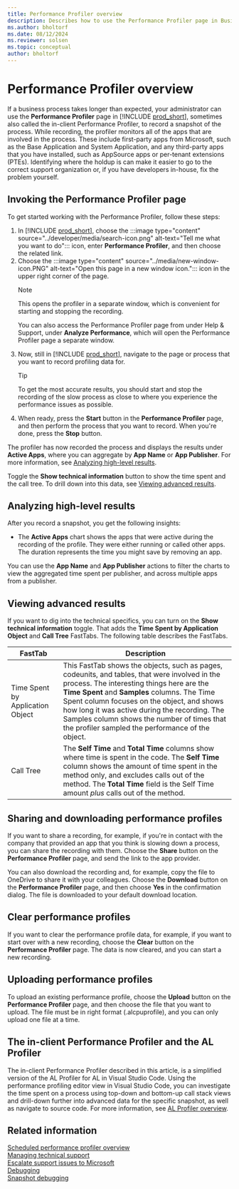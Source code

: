 ```yaml
---
title: Performance Profiler overview
description: Describes how to use the Performance Profiler page in Business Central to troubleshoot slow processes.
ms.author: bholtorf
ms.date: 08/12/2024
ms.reviewer: solsen
ms.topic: conceptual
author: bholtorf
---
```


# Performance Profiler overview

If a business process takes longer than expected, your administrator can use the **Performance Profiler** page in [!INCLUDE [prod_short](../includes/prod_short.md)], sometimes also called the in-client Performance Profiler, to record a snapshot of the process. While recording, the profiler monitors all of the apps that are involved in the process. These include first-party apps from Microsoft, such as the Base Application and System Application, and any third-party apps that you have installed, such as AppSource apps or per-tenant extensions (PTEs). Identifying where the holdup is can make it easier to go to the correct support organization or, if you have developers in-house, fix the problem yourself.

## Invoking the Performance Profiler page

To get started working with the Performance Profiler, follow these steps:

1. In [!INCLUDE [prod_short](../includes/prod_short.md)], choose the :::image type="content" source="../developer/media/search-icon.png" alt-text="Tell me what you want to do"::: icon, enter **Performance Profiler**, and then choose the related link.
1. Choose the :::image type="content" source="../media/new-window-icon.PNG" alt-text="Open this page in a new window icon."::: icon in the upper right corner of the page.  
    > [!NOTE]  
    > This opens the profiler in a separate window, which is convenient for starting and stopping the recording.
    >
    > You can also access the Performance Profiler page from under Help & Support, under **Analyze Performance**, which will open the Performance Profiler page a separate window.
3. Now, still in [!INCLUDE [prod_short](../includes/prod_short.md)], navigate to the page or process that you want to record profiling data for.  
    > [!TIP]  
    > To get the most accurate results, you should start and stop the recording of the slow process as close to where you experience the performance issues as possible.
4. When ready, press the **Start** button in the **Performance Profiler** page, and then perform the process that you want to record. When you're done, press the **Stop** button.  
  
  The profiler has now recorded the process and displays the results under **Active Apps**, where you can aggregate by **App Name** or **App Publisher**. For more information, see [Analyzing high-level results](performance-profiler-overview.md#analyzing-high-level-results).  
  
  Toggle the **Show technical information** button to show the time spent and the call tree. To drill down into this data, see [Viewing advanced results](performance-profiler-overview.md#viewing-advanced-results).
  
## Analyzing high-level results

After you record a snapshot, you get the following insights:

* The **Active Apps** chart shows the apps that were active during the recording of the profile. They were either running or called other apps. The duration represents the time you might save by removing an app.

You can use the **App Name** and **App Publisher** actions to filter the charts to view the aggregated time spent per publisher, and across multiple apps from a publisher.

<!-- screenshot -->

## Viewing advanced results

If you want to dig into the technical specifics, you can turn on the **Show technical information** toggle. That adds the **Time Spent by Application Object** and **Call Tree** FastTabs. The following table describes the FastTabs.

|FastTab  |Description  |
|---------|---------|
|Time Spent by Application Object|This FastTab shows the objects, such as pages, codeunits, and tables, that were involved in the process. The interesting things here are the **Time Spent** and **Samples** columns. The Time Spent column focuses on the object, and shows how long it was active during the recording. The Samples column shows the number of times that the profiler sampled the performance of the object.|
|Call Tree|The **Self Time** and **Total Time** columns show where time is spent in the code. The **Self Time** column shows the amount of time spent in the method only, and excludes calls out of the method. The **Total Time** field is the Self Time amount *plus* calls out of the method.|

<!-- screenshot -->

## Sharing and downloading performance profiles

If you want to share a recording, for example, if you're in contact with the company that provided an app that you think is slowing down a process, you can share the recording with them. Choose the **Share** button on the **Performance Profiler** page, and send the link to the app provider.

You can also download the recording and, for example,  copy the file to OneDrive to share it with your colleagues. Choose the **Download** button on the **Performance Profiler** page, and then choose **Yes** in the confirmation dialog. The file is downloaded to your default download location.

## Clear performance profiles

If you want to clear the performance profile data, for example, if you want to start over with a new recording, choose the **Clear** button on the **Performance Profiler** page. The data is now cleared, and you can start a new recording.

## Uploading performance profiles

To upload an existing performance profile, choose the **Upload** button on the **Performance Profiler** page, and then choose the file that you want to upload. The file must be in right format (.alcpuprofile), and you can only upload one file at a time.

## The in-client Performance Profiler and the AL Profiler

The in-client Performance Profiler described in this article, is a simplified version of the AL Profiler for AL in Visual Studio Code. Using the performance profiling editor view in Visual Studio Code, you can investigate the time spent on a process using top-down and bottom-up call stack views and drill-down further into advanced data for the specific snapshot, as well as navigate to source code. For more information, see [AL Profiler overview](/dynamics365/business-central/dev-itpro/developer/devenv-al-profiler-overview).  

## Related information

[Scheduled performance profiler overview](scheduled-performance-profiler-overview.md)  
[Managing technical support](/dynamics365/business-central/dev-itpro/administration/manage-technical-support)  
[Escalate support issues to Microsoft](/dynamics365/business-central/dev-itpro/administration/raise-support-case)  
[Debugging](/dynamics365/business-central/dev-itpro/developer/devenv-debugging)  
[Snapshot debugging](/dynamics365/business-central/dev-itpro/developer/devenv-snapshot-debugging)  

